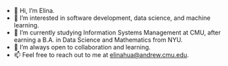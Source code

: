 - 👋 Hi, I’m Elina.
- 👀 I’m interested in software development, data science, and machine learning.
- 🌱 I’m currently studying Information Systems Management at CMU, after earning a B.A. in Data Science and Mathematics from NYU.
- 💞️ I’m always open to collaboration and learning.
- 📫 Feel free to reach out to me at elinahua@andrew.cmu.edu.
